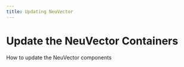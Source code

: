 ```yaml
---
title: Updating NeuVector
---
```


# Update the NeuVector Containers

How to update the NeuVector components
